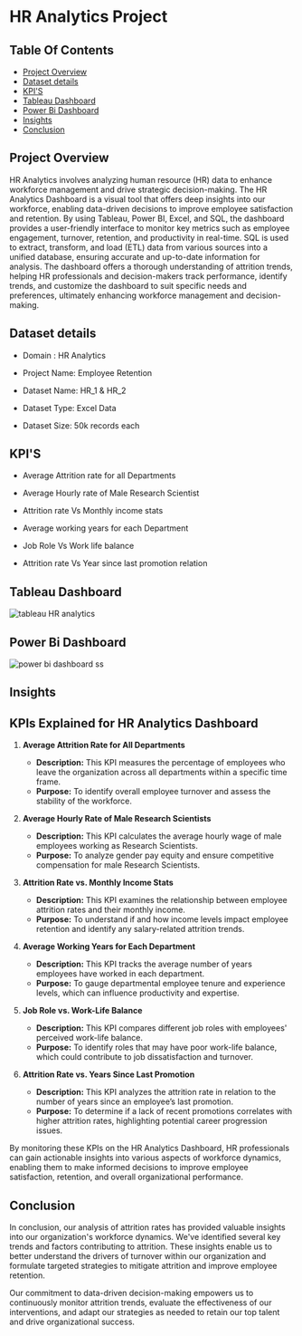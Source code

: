 # HR Analytics Project

## Table Of Contents

- [Project Overview](#project-overview)
- [Dataset details](#dataset-details)
- [KPI'S](#kpis)
- [Tableau Dashboard](#tableau-dashboard)
- [Power Bi Dashboard](#power-bi-dashboard)
- [Insights](#insights)
- [Conclusion](#conclusion)

## Project Overview

HR Analytics involves analyzing human resource (HR) data to enhance workforce management and drive strategic decision-making. The HR Analytics Dashboard is a visual tool that offers deep insights into our workforce, enabling data-driven decisions to improve employee satisfaction and retention. By using Tableau, Power BI, Excel, and SQL, the dashboard provides a user-friendly interface to monitor key metrics such as employee engagement, turnover, retention, and productivity in real-time. SQL is used to extract, transform, and load (ETL) data from various sources into a unified database, ensuring accurate and up-to-date information for analysis. The dashboard offers a thorough understanding of attrition trends, helping HR professionals and decision-makers track performance, identify trends, and customize the dashboard to suit specific needs and preferences, ultimately enhancing workforce management and decision-making.

## Dataset details
- Domain : HR Analytics

- Project Name: Employee Retention

- Dataset Name: HR_1 & HR_2

- Dataset Type: Excel Data

- Dataset Size: 50k records each

## KPI'S

- Average Attrition rate for all Departments

- Average Hourly rate of Male Research Scientist

- Attrition rate Vs Monthly income stats

- Average working years for each Department

- Job Role Vs Work life balance

- Attrition rate Vs Year since last promotion relation

## Tableau Dashboard
  
  ![tableau HR analytics](https://github.com/user-attachments/assets/8b088ccf-ebee-4c1e-af23-52d488c5e58f)

## Power Bi Dashboard

![power bi dashboard ss](https://github.com/user-attachments/assets/b3c065ac-0395-4db0-9372-98cdc164e4ea)


## Insights 
## KPIs Explained for HR Analytics Dashboard

1. **Average Attrition Rate for All Departments**
   - **Description:** This KPI measures the percentage of employees who leave the organization across all departments within a specific time frame.
   - **Purpose:** To identify overall employee turnover and assess the stability of the workforce.

2. **Average Hourly Rate of Male Research Scientists**
   - **Description:** This KPI calculates the average hourly wage of male employees working as Research Scientists.
   - **Purpose:** To analyze gender pay equity and ensure competitive compensation for male Research Scientists.

3. **Attrition Rate vs. Monthly Income Stats**
   - **Description:** This KPI examines the relationship between employee attrition rates and their monthly income.
   - **Purpose:** To understand if and how income levels impact employee retention and identify any salary-related attrition trends.

4. **Average Working Years for Each Department**
   - **Description:** This KPI tracks the average number of years employees have worked in each department.
   - **Purpose:** To gauge departmental employee tenure and experience levels, which can influence productivity and expertise.

5. **Job Role vs. Work-Life Balance**
   - **Description:** This KPI compares different job roles with employees' perceived work-life balance.
   - **Purpose:** To identify roles that may have poor work-life balance, which could contribute to job dissatisfaction and turnover.

6. **Attrition Rate vs. Years Since Last Promotion**
   - **Description:** This KPI analyzes the attrition rate in relation to the number of years since an employee’s last promotion.
   - **Purpose:** To determine if a lack of recent promotions correlates with higher attrition rates, highlighting potential career progression issues.

By monitoring these KPIs on the HR Analytics Dashboard, HR professionals can gain actionable insights into various aspects of workforce dynamics, enabling them to make informed decisions to improve employee satisfaction, retention, and overall organizational performance.

## Conclusion
In conclusion, our analysis of attrition rates has provided valuable insights into our organization's workforce dynamics. We've identified several key trends and factors contributing to attrition. These insights enable us to better understand the drivers of turnover within our organization and formulate targeted strategies to mitigate attrition and improve employee retention.

Our commitment to data-driven decision-making empowers us to continuously monitor attrition trends, evaluate the effectiveness of our interventions, and adapt our strategies as needed to retain our top talent and drive organizational success.


